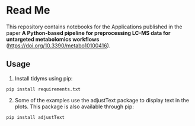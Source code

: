 Read Me
=======

This repository contains notebooks for the Applications published in the paper **A Python-based pipeline for preprocessing LC-MS data for untargeted metabolomics workflows** (https://doi.org/10.3390/metabo10100416).

Usage
-----

1. Install tidyms using pip:

```shell
pip install requirements.txt
```

2. Some of the examples use the adjustText package to display text in the plots.
   This package is also available through pip:

```shell
pip install adjustText
```
